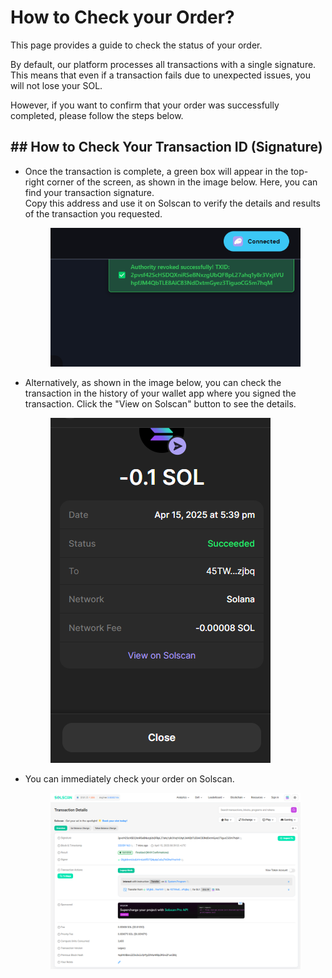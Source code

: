 

# How to Check your Order?

This page provides a guide to check the status of your order.



By default, our platform processes all transactions with a single signature. This means that even if a transaction fails due to unexpected issues, you will not lose your SOL.

However, if you want to confirm that your order was successfully completed, please follow the steps below.





## ## How to Check Your Transaction ID (Signature)



*   Once the transaction is complete, a green box will appear in the top-right corner of the screen, as shown in the image below. Here, you can find your transaction signature.
    \
    Copy this address and use it on Solscan to verify the details and results of the transaction you requested.

    <div align="left"><figure><img src="../.gitbook/assets/image (7).png" alt=""><figcaption></figcaption></figure></div>



*   Alternatively, as shown in the image below, you can check the transaction in the history of your wallet app where you signed the transaction. Click the "View on Solscan" button to see the details.

    <div align="left"><figure><img src="../.gitbook/assets/image (5).png" alt=""><figcaption></figcaption></figure></div>



*   You can immediately check your order on Solscan.

    <div align="left"><figure><img src="../.gitbook/assets/image (4).png" alt=""><figcaption></figcaption></figure></div>

## &#x20;





